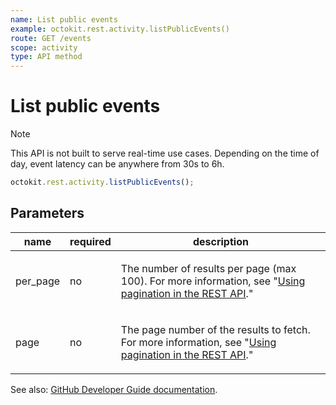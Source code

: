 ```yaml
---
name: List public events
example: octokit.rest.activity.listPublicEvents()
route: GET /events
scope: activity
type: API method
---
```


# List public events

> [!NOTE]
> This API is not built to serve real-time use cases. Depending on the time of day, event latency can be anywhere from 30s to 6h.

```js
octokit.rest.activity.listPublicEvents();
```

## Parameters

<table>
  <thead>
    <tr>
      <th>name</th>
      <th>required</th>
      <th>description</th>
    </tr>
  </thead>
  <tbody>
    <tr><td>per_page</td><td>no</td><td>

The number of results per page (max 100). For more information, see "[Using pagination in the REST API](https://docs.github.com/rest/using-the-rest-api/using-pagination-in-the-rest-api)."

</td></tr>
<tr><td>page</td><td>no</td><td>

The page number of the results to fetch. For more information, see "[Using pagination in the REST API](https://docs.github.com/rest/using-the-rest-api/using-pagination-in-the-rest-api)."

</td></tr>
  </tbody>
</table>

See also: [GitHub Developer Guide documentation](https://docs.github.com/rest/activity/events#list-public-events).
